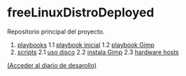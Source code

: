  freeLinuxDistroDeployed
=======================

Repositorio principal del proyecto.

1. [playbooks](playbooks)
   1.1 [playbook inicial](playbooks/playbook.yml)
   1.2 [playbook Gimp](playbooks/playbookGimp.yml)
2. [scripts](scripts)
   2.1 [uso disco](scripts/usoDisco.sh)
   2.2 [instala Gimp](scripts/instalaGimp.sh)
   2.3 [hardware hosts](scripts/hardwareHosts.sh)

[(Acceder al diario de desarollo)](https://github.com/freelinuxdistrodeployed/diarioDesarrollo)



